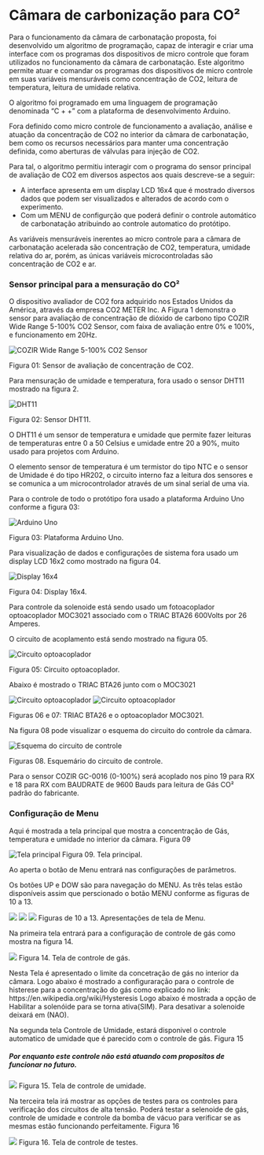 <h1>Câmara de carbonização para CO²</h1>

<p>Para o funcionamento da câmara de carbonatação proposta, foi desenvolvido um algoritmo de programação, capaz de interagir e criar uma interface com os programas dos dispositivos de micro controle que foram utilizados no funcionamento da câmara de carbonatação. Este algoritmo permite atuar e comandar os programas dos dispositivos de micro controle em suas variáveis mensuráveis como concentração de CO2, leitura de temperatura, leitura de umidade relativa.</p>
<p>O algoritmo foi programado em uma linguagem de programação denominada “C + +” com a plataforma de desenvolvimento Arduino.</p>
<p>Fora definido como micro controle de funcionamento a avaliação, análise e atuação da concentração de CO2 no interior da câmara de carbonatação, bem como os recursos necessários para manter uma concentração definida, como aberturas de válvulas para injeção de CO2.</p>
<p>Para tal, o algoritmo permitiu interagir com o programa do sensor principal de avaliação de CO2 em diversos aspectos aos quais descreve-se a seguir:</p>
<ul>
<li>A interface apresenta em um display LCD 16x4 que é mostrado diversos dados que podem ser visualizados e alterados de acordo com o experimento.</li>
<li>Com um MENU de configurção que poderá definir o controle automático de carbonatação atribuindo ao controle automatico do protótipo.</li>
</ul>
<p>As variáveis mensuráveis inerentes ao micro controle para a câmara de carbonatação acelerada são concentração de CO2, temperatura, umidade relativa do ar, porém, as únicas variáveis microcontroladas são concentração de CO2 e ar.</p>

<h3>Sensor principal para a mensuração do CO²</h3>

<p>O dispositivo avaliador de CO2 fora adquirido nos Estados Unidos da América, através da empresa CO2 METER Inc. A Figura 1 demonstra o sensor para avaliação de concentração de dióxido de carbono tipo COZIR Wide Range 5-100% CO2 Sensor, com faixa de avaliação entre 0% e 100%, e funcionamento em 20Hz.</p>

<img src="https://github.com/456789123/Carbonization_Campaign/blob/master/Fotos/unnamed.jpg" alt="COZIR Wide Range 5-100% CO2 Sensor">

Figura 01: Sensor de avaliação de concentração de CO2.

<p>Para mensuração de umidade e temperatura, fora usado o sensor DHT11 mostrado na figura 2.</p>

<img src="https://github.com/456789123/Carbonization_Campaign/blob/master/Fotos/DHT11.jpg" alt="DHT11">

Figura 02: Sensor DHT11.

<p>O DHT11 é um sensor de temperatura e umidade que permite fazer leituras de temperaturas entre 0 a 50 Celsius e umidade entre 20 a 90%, muito usado para projetos com Arduino.</p>
<p>O elemento sensor de temperatura é um termistor do tipo NTC e o sensor de Umidade é do tipo HR202, o circuito interno faz a leitura dos sensores e se comunica a um microcontrolador através de um sinal serial de uma via.</p>

<p>Para o controle de todo o protótipo fora usado a plataforma Arduino Uno conforme a figura 03:</p>
<img src="https://github.com/456789123/Carbonization_Campaign/blob/master/Fotos/Arduino_Uno.jpg" alt="Arduino Uno">

Figura 03: Plataforma Arduino Uno.

<p>Para visualização de dados e configurações de sistema fora usado um display LCD 16x2 como mostrado na figura 04.</p>
<img src="https://github.com/456789123/Carbonization_Campaign/blob/master/Fotos/display.jpg" alt="Display 16x4">

Figura 04: Display 16x4.

<p>Para controle da solenoide está sendo usado um fotoacoplador optoacoplador MOC3021 associado com o TRIAC BTA26 600Volts por 26 Amperes.</p>
<p>O circuito de acoplamento está sendo mostrado na figura 05.</p>
<img src="https://github.com/456789123/Carbonization_Campaign/blob/master/Fotos/foto_triac.gif" alt="Circuito optoacoplador">

Figura 05: Circuito optoacoplador.

<p>Abaixo é mostrado o TRIAC BTA26 junto com o MOC3021</p>

<img src="https://github.com/456789123/Carbonization_Campaign/blob/master/Fotos/triac.jpg" alt="Circuito optoacoplador">
<img src="https://github.com/456789123/Carbonization_Campaign/blob/master/Fotos/moc3021.jpg" alt="Circuito optoacoplador">

Figuras 06 e 07: TRIAC BTA26 e o optoacoplador MOC3021.

<p>Na figura 08 pode visualizar o esquema do circuito do controle da câmara.</p>

<img src="https://github.com/456789123/Carbonization_Campaign/blob/master/Fotos/Esquema_Controle.png" alt="Esquema do circuito de controle">

Figuras 08. Esquemário do circuito de controle.

<p>Para o sensor COZIR GC-0016 (0-100%) será acoplado nos pino 19 para RX e 18 para RX com BAUDRATE de 9600 Bauds para leitura de Gás CO² padrão do fabricante.</p>


<h3>Configuração de Menu</h3>

<p>Aqui é mostrada a tela principal que mostra a concentração de Gás, temperatura e umidade no interior da câmara. Figura 09</p>

<img src="https://github.com/456789123/Carbonization_Campaign/blob/master/Fotos/Tela_principal.png" alt="Tela principal">
Figura 09. Tela principal.

<p>Ao aperta o botão de Menu entrará nas configurações de parâmetros.</p>
<p>Os botões UP e DOW são para navegação do MENU. As três telas estão disponíveis assim que perscionado o botão MENU conforme as figuras de 10 a 13.</p>

<img src="https://github.com/456789123/Carbonization_Campaign/blob/master/Fotos/Primeira_tela.png">
<img src="https://github.com/456789123/Carbonization_Campaign/blob/master/Fotos/Segunda_Tela.png">
<img src="https://github.com/456789123/Carbonization_Campaign/blob/master/Fotos/Terceira_Tela.png">
Figuras de 10 a 13. Apresentações de tela de Menu.

<p>Na primeira tela entrará para a configuração de controle de gás como mostra na figura 14.</p>

<img src="https://github.com/456789123/Carbonization_Campaign/blob/master/Fotos/Parametros_gas.png">
Figura 14. Tela de controle de gás.

<p>Nesta Tela é apresentado o limite da concetração de gás no interior da câmara. Logo abaixo é mostrado a configuraração para o controle de histerese para a concentração do gás como explicado no link: <a>https://en.wikipedia.org/wiki/Hysteresis</a>
Logo abaixo é mostrada a opção de Habilitar a solenóide para se torna ativa(SIM). Para desativar a solenoide deixará em (NAO).</p>

<p>Na segunda tela Controle de Umidade, estará disponivel o controle automatico de umidade que é parecido com o controle de gás. Figura 15</p>
<h5>Por enquanto este controle não está atuando com propositos de funcionar no futuro.</h5>

<img src="https://github.com/456789123/Carbonization_Campaign/blob/master/Fotos/Parametros_umidade.png">
Figura 15. Tela de controle de umidade.

<p>Na terceira tela irá mostrar as opções de testes para os controles para verificação dos circuitos de alta tensão. Poderá testar a selenoide de gás, controle de umidade e controle da bomba de vácuo para verificar se as mesmas estão funcionando perfeitamente. Figura 16</p>

<img src="https://github.com/456789123/Carbonization_Campaign/blob/master/Fotos/Testes.png">
Figura 16. Tela de controle de testes.
